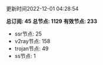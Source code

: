 更新时间2022-12-01 04:28:54

**总订阅: 45**
**总节点: 1129**
**有效节点: 233**
- ssr节点: 25
- v2ray节点: 158
- trojan节点: 49
- ss节点: 1
